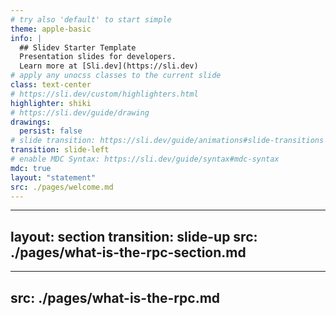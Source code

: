 ```yaml
---
# try also 'default' to start simple
theme: apple-basic
info: |
  ## Slidev Starter Template
  Presentation slides for developers.
  Learn more at [Sli.dev](https://sli.dev)
# apply any unocss classes to the current slide
class: text-center
# https://sli.dev/custom/highlighters.html
highlighter: shiki
# https://sli.dev/guide/drawing
drawings:
  persist: false
# slide transition: https://sli.dev/guide/animations#slide-transitions
transition: slide-left
# enable MDC Syntax: https://sli.dev/guide/syntax#mdc-syntax
mdc: true
layout: "statement"
src: ./pages/welcome.md
---
```


---
layout: section
transition: slide-up
src: ./pages/what-is-the-rpc-section.md
---

---
src: ./pages/what-is-the-rpc.md
---
